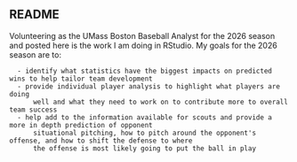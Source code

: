 ## README

Volunteering as the UMass Boston Baseball Analyst for the 2026 season and posted here is the work I am doing in RStudio. My goals for the 2026 season are to:

      - identify what statistics have the biggest impacts on predicted wins to help tailor team development
      - provide individual player analysis to highlight what players are doing 
          well and what they need to work on to contribute more to overall team success
      - help add to the information available for scouts and provide a more in depth prediction of opponent 
          situational pitching, how to pitch around the opponent's offense, and how to shift the defense to where 
          the offense is most likely going to put the ball in play
